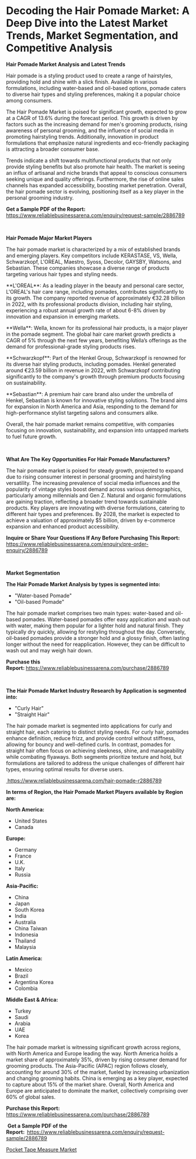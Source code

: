 <p><h1>Decoding the Hair Pomade Market: A Deep Dive into the Latest Market Trends, Market Segmentation, and Competitive Analysis</h1></p><p><strong>Hair Pomade Market Analysis and Latest Trends</strong></p>
<p><p>Hair pomade is a styling product used to create a range of hairstyles, providing hold and shine with a slick finish. Available in various formulations, including water-based and oil-based options, pomade caters to diverse hair types and styling preferences, making it a popular choice among consumers.</p><p>The Hair Pomade Market is poised for significant growth, expected to grow at a CAGR of 13.6% during the forecast period. This growth is driven by factors such as the increasing demand for men's grooming products, rising awareness of personal grooming, and the influence of social media in promoting hairstyling trends. Additionally, innovation in product formulations that emphasize natural ingredients and eco-friendly packaging is attracting a broader consumer base.</p><p>Trends indicate a shift towards multifunctional products that not only provide styling benefits but also promote hair health. The market is seeing an influx of artisanal and niche brands that appeal to conscious consumers seeking unique and quality offerings. Furthermore, the rise of online sales channels has expanded accessibility, boosting market penetration. Overall, the hair pomade sector is evolving, positioning itself as a key player in the personal grooming industry.</p></p>
<p><strong>Get a Sample PDF of the Report:&nbsp;</strong> <a href="https://www.reliablebusinessarena.com/enquiry/request-sample/2886789?utm_campaign=2527&utm_medium=2&utm_source=Github&utm_content=ia&utm_term=13032025&utm_id=hair-pomade">https://www.reliablebusinessarena.com/enquiry/request-sample/2886789</a></p>
<p>&nbsp;</p>
<p><strong>Hair Pomade Major Market Players</strong></p>
<p><p>The hair pomade market is characterized by a mix of established brands and emerging players. Key competitors include KERASTASE, VS, Wella, Schwarzkopf, L'OREAL, Maestro, Syoss, Decolor, GAYSBY, Watsons, and Sebastian. These companies showcase a diverse range of products targeting various hair types and styling needs.</p><p>**L'OREAL**: As a leading player in the beauty and personal care sector, L'OREAL's hair care range, including pomades, contributes significantly to its growth. The company reported revenue of approximately €32.28 billion in 2022, with its professional products division, including hair styling, experiencing a robust annual growth rate of about 6-8% driven by innovation and expansion in emerging markets.</p><p>**Wella**: Wella, known for its professional hair products, is a major player in the pomade segment. The global hair care market growth predicts a CAGR of 5% through the next few years, benefiting Wella’s offerings as the demand for professional-grade styling products rises.</p><p>**Schwarzkopf**: Part of the Henkel Group, Schwarzkopf is renowned for its diverse hair styling products, including pomades. Henkel generated around €23.59 billion in revenue in 2022, with Schwarzkopf contributing significantly to the company's growth through premium products focusing on sustainability.</p><p>**Sebastian**: A premium hair care brand also under the umbrella of Henkel, Sebastian is known for innovative styling solutions. The brand aims for expansion in North America and Asia, responding to the demand for high-performance stylist targeting salons and consumers alike.</p><p>Overall, the hair pomade market remains competitive, with companies focusing on innovation, sustainability, and expansion into untapped markets to fuel future growth.</p></p>
<p>&nbsp;</p>
<p><strong>What Are The Key Opportunities For Hair Pomade Manufacturers?</strong></p>
<p><p>The hair pomade market is poised for steady growth, projected to expand due to rising consumer interest in personal grooming and hairstyling versatility. The increasing prevalence of social media influences and the popularity of vintage styles boost demand across various demographics, particularly among millennials and Gen Z. Natural and organic formulations are gaining traction, reflecting a broader trend towards sustainable products. Key players are innovating with diverse formulations, catering to different hair types and preferences. By 2028, the market is expected to achieve a valuation of approximately $5 billion, driven by e-commerce expansion and enhanced product accessibility.</p></p>
<p><strong>Inquire or Share Your Questions If Any Before Purchasing This Report:</strong> <a href="https://www.reliablebusinessarena.com/enquiry/pre-order-enquiry/2886789?utm_campaign=2527&utm_medium=2&utm_source=Github&utm_content=ia&utm_term=13032025&utm_id=hair-pomade">https://www.reliablebusinessarena.com/enquiry/pre-order-enquiry/2886789</a></p>
<p>&nbsp;</p>
<p><strong>Market Segmentation</strong></p>
<p><strong>The Hair Pomade Market Analysis by types is segmented into:</strong></p>
<p><ul><li>"Water-based Pomade"</li><li>"Oil-based Pomade"</li></ul></p>
<p><p>The hair pomade market comprises two main types: water-based and oil-based pomades. Water-based pomades offer easy application and wash out with water, making them popular for a lighter hold and natural finish. They typically dry quickly, allowing for restyling throughout the day. Conversely, oil-based pomades provide a stronger hold and a glossy finish, often lasting longer without the need for reapplication. However, they can be difficult to wash out and may weigh hair down.</p></p>
<p><strong>Purchase this Report:&nbsp;</strong><a href="https://www.reliablebusinessarena.com/purchase/2886789?utm_campaign=2527&utm_medium=2&utm_source=Github&utm_content=ia&utm_term=13032025&utm_id=hair-pomade">https://www.reliablebusinessarena.com/purchase/2886789</a></p>
<p>&nbsp;</p>
<p><strong>The Hair Pomade Market Industry Research by Application is segmented into:</strong></p>
<p><ul><li>"Curly Hair"</li><li>"Straight Hair"</li></ul></p>
<p><p>The hair pomade market is segmented into applications for curly and straight hair, each catering to distinct styling needs. For curly hair, pomades enhance definition, reduce frizz, and provide control without stiffness, allowing for bouncy and well-defined curls. In contrast, pomades for straight hair often focus on achieving sleekness, shine, and manageability while combating flyaways. Both segments prioritize texture and hold, but formulations are tailored to address the unique challenges of different hair types, ensuring optimal results for diverse users.</p></p>
<p><a href="https://www.reliablebusinessarena.com/hair-pomade-r2886789?utm_campaign=2527&utm_medium=2&utm_source=Github&utm_content=ia&utm_term=13032025&utm_id=hair-pomade">&nbsp;https://www.reliablebusinessarena.com/hair-pomade-r2886789</a></p>
<p><strong>In terms of Region, the Hair Pomade Market Players available by Region are:</strong></p>
<p>
    <p> <strong> North America: </strong>
        <ul>
            <li>United States</li>
            <li>Canada</li>
        </ul>
        </p> 
    <p> <strong> Europe: </strong>
        <ul>
            <li>Germany</li>
            <li>France</li>
            <li>U.K.</li>
            <li>Italy</li>
            <li>Russia</li>
        </ul>
        </p> 
    <p> <strong> Asia-Pacific: </strong>
        <ul>
            <li>China</li>
            <li>Japan</li>
            <li>South Korea</li>
            <li>India</li>
            <li>Australia</li>
            <li>China Taiwan</li>
            <li>Indonesia</li>
            <li>Thailand</li>
            <li>Malaysia</li>
        </ul>
        </p> 
    <p> <strong> Latin America: </strong>
        <ul>
            <li>Mexico</li>
            <li>Brazil</li>
            <li>Argentina Korea</li>
            <li>Colombia</li>
        </ul>
        </p> 
    <p> <strong> Middle East & Africa: </strong>
        <ul>
            <li>Turkey</li>
            <li>Saudi</li>
            <li>Arabia</li>
            <li>UAE</li>
            <li>Korea</li>
        </ul>
    </p>
    </p>
<p><p>The hair pomade market is witnessing significant growth across regions, with North America and Europe leading the way. North America holds a market share of approximately 35%, driven by rising consumer demand for grooming products. The Asia-Pacific (APAC) region follows closely, accounting for around 30% of the market, fueled by increasing urbanization and changing grooming habits. China is emerging as a key player, expected to capture about 15% of the market share. Overall, North America and Europe are anticipated to dominate the market, collectively comprising over 60% of global sales.</p></p>
<p><strong>Purchase this Report: </strong><a href="https://www.reliablebusinessarena.com/purchase/2886789?utm_campaign=2527&utm_medium=2&utm_source=Github&utm_content=ia&utm_term=13032025&utm_id=hair-pomade">https://www.reliablebusinessarena.com/purchase/2886789</a></p>
<p>&nbsp;<strong>Get a Sample PDF of the Report:&nbsp;&nbsp;</strong><a href="https://www.reliablebusinessarena.com/enquiry/request-sample/2886789?utm_campaign=2527&utm_medium=2&utm_source=Github&utm_content=ia&utm_term=13032025&utm_id=hair-pomade">https://www.reliablebusinessarena.com/enquiry/request-sample/2886789</a></p>
<p><strong></strong></p>
<p><p><a href="https://github.com/cheryjhonson/Market-Research-Report-List-1/blob/main/pocket-tape-measure-market.md?utm_campaign=2527&utm_medium=2&utm_source=Github&utm_content=ia&utm_term=13032025&utm_id=hair-pomade">Pocket Tape Measure Market</a></p></p>